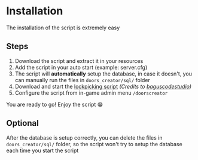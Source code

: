 # Installation

The installation of the script is extremely easy

## Steps

1. Download the script and extract it in your resources
2. Add the script in your auto start (example: server.cfg)
3. The script will **automatically** setup the database, in case it doesn't, you can manually run the files in `doors_creator/sql/` folder
4. Download and start the [lockpicking script](https://github.com/baguscodestudio/lockpick) _(Credits to_ [_baguscodestudio_](https://github.com/baguscodestudio/lockpick)_)_
5. Configure the script from in-game admin menu `/doorscreator`

You are ready to go! Enjoy the script 😁

## Optional

After the database is setup correctly, you can delete the files in `doors_creator/sql/` folder, so the script won't try to setup the database each time you start the script
